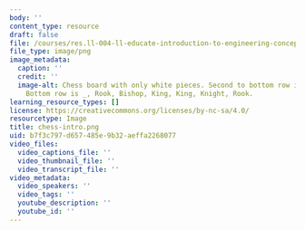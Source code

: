```yaml
---
body: ''
content_type: resource
draft: false
file: /courses/res.ll-004-ll-educate-introduction-to-engineering-concepts-spring-2022/chess-intro.png
file_type: image/png
image_metadata:
  caption: ''
  credit: ''
  image-alt: Chess board with only white pieces. Second to bottom row is all Pawns.
    Bottom row is _, Rook, Bishop, King, King, Knight, Rook.
learning_resource_types: []
license: https://creativecommons.org/licenses/by-nc-sa/4.0/
resourcetype: Image
title: chess-intro.png
uid: b7f3c797-d657-485e-9b32-aeffa2268077
video_files:
  video_captions_file: ''
  video_thumbnail_file: ''
  video_transcript_file: ''
video_metadata:
  video_speakers: ''
  video_tags: ''
  youtube_description: ''
  youtube_id: ''
---
```

